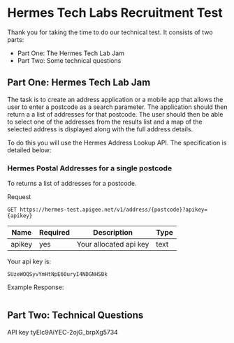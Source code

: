 # Hermes Tech Labs Recruitment Test

Thank you for taking the time to do our technical test. It consists of two parts:

* Part One: The Hermes Tech Lab Jam
* Part Two: Some technical questions

Part One: Hermes Tech Lab Jam
------
The task is to create an address application or a mobile app that allows the user to enter a postcode as a search parameter. The application should then return a a list of addresses for that postcode. The user should then be able to select one of the addresses from the results list and a map of the selected address is displayed along with the full address details.

To do this you will use the Hermes Address Lookup API. The specification is detailed below:

### Hermes Postal Addresses for a single postcode

To returns a list of addresses for a postcode.

Request
```
GET https://hermes-test.apigee.net/v1/address/{postcode}?apikey={apikey}
```
| Name       | Required           | Description  |   Type |
| ------------- | ------------- | ----- | ----- |
| apikey      | yes | Your allocated api key | text |


Your api key is:

```
SUzeWOQSyvYmHtNpE60uryI4NDGNHSBk
```

Example Response:

```

```


Part Two: Technical Questions
------


API key
tyElc9AiYEC-2ojG_brpXg5734
